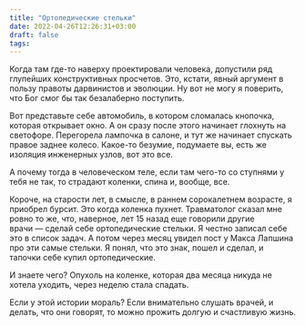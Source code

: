 ```yaml
---
title: "Ортопедические стельки"
date: 2022-04-26T12:26:31+03:00
draft: false
tags:
---
```


Когда там где-то наверху проектировали человека, допустили ряд глупейших конструктивных просчетов. Это, кстати, явный аргумент в пользу правоты дарвинистов и эволюции. Ну вот не могу я поверить, что Бог смог бы так безалаберно поступить.

Вот представьте себе автомобиль, в котором сломалась кнопочка, которая открывает окно. А он сразу после этого начинает глохнуть на светофоре. Перегорела лампочка в салоне, и тут же начинает спускать правое заднее колесо. Какое-то безумие, подумаете вы, есть же изоляция инженерных узлов, вот это все.

<!--more-->

А почему тогда в человеческом теле, если там чего-то со ступнями у тебя не так, то страдают коленки, спина и, вообще, все.

Короче, на старости лет, в смысле, в раннем сорокалетнем возрасте, я приобрел бурсит. Это когда коленка пухнет. Травматолог сказал мне ровно то же, что, наверное, лет 15 назад еще говорили другие врачи — сделай себе ортопедические стельки. Я честно записал себе это в список задач. А потом через месяц увидел пост у Макса Лапшина про эти самые стельки. Я понял, что это знак, пошел и сделал, и тапочки себе купил ортопедические.

И знаете чего? Опухоль на коленке, которая два месяца никуда не хотела уходить, через неделю стала спадать.

Если у этой истории мораль? Если внимательно слушать врачей, и делать, что они говорят, то можно прожить долгую и счастливую жизнь.
